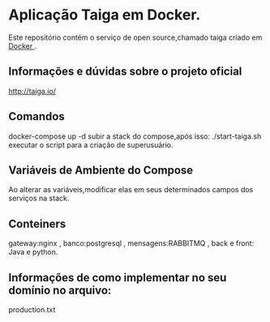 #  Aplicação Taiga em Docker.

Este repositório contém o serviço de open source,chamado taiga criado em [ Docker ](https://www.docker.com/).

##  Informações e dúvidas sobre o projeto oficial

http://taiga.io/

##  Comandos

docker-compose up -d subir a stack do compose,após isso:
./start-taiga.sh
executar o script para a criação de superusuário.

## Variáveis de Ambiente do Compose

Ao alterar as variáveis,modificar elas em seus determinados campos dos serviços na stack.

## Conteiners 

gateway:nginx , banco:postgresql , mensagens:RABBITMQ , back e front: Java e python.

## Informações de como implementar no seu domínio no arquivo:

production.txt

